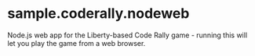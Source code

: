 # sample.coderally.nodeweb
Node.js web app  for the Liberty-based Code Rally game - running this will let you play the game from a web browser.
